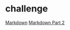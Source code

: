 # challenge
[Markdown](https://github.com/booker044/challenge/blob/main/markdown "Markdown")
[Markdown Part 2](https://github.com/booker044/challenge/edit/main/markdown2.md " This is the second page")
